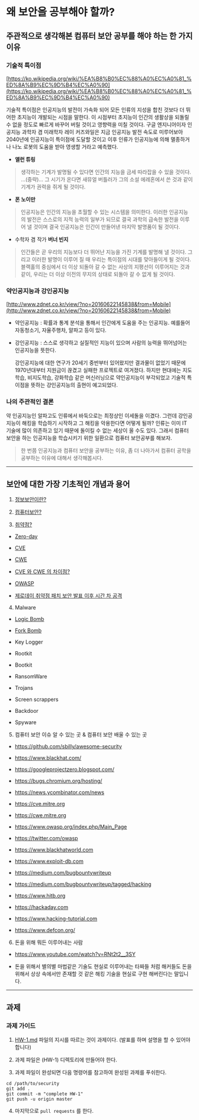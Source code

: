 # 왜 보안을 공부해야 할까? 


## 주관적으로 생각해본 컴퓨터 보안 공부를 해야 하는 한 가지 이유 

### 기술적 특이점

  [https://ko.wikipedia.org/wiki/%EA%B8%B0%EC%88%A0%EC%A0%81_%ED%8A%B9%EC%9D%B4%EC%A0%90](https://ko.wikipedia.org/wiki/%EA%B8%B0%EC%88%A0%EC%A0%81_%ED%8A%B9%EC%9D%B4%EC%A0%90)

  기술적 특이점은 인공지능의 발전이 가속화 되어 모든 인류의 지성을 합친 것보다 더 뛰어한 초지능이 개발되는 시점을 말한다. 이 시점부터 초지능이 인간의 생활상을 되돌릴 수 없을 정도로 빠르게 바꾸어 버릴 것이고 영향력을 미칠 것이다. 구글 엔지니어이자 인공지능 과학자 겸 미래학자 레이 커즈와일은 지금 인공지능 발전 속도로 미루어보아 2040년에 인공지능이 특이점에 도달할 것이고 이후 인류가 인공지능에 의해 멸종하거나 나노 로봇의 도움을 받아 영생할 거라고 예측했다. 

- **앨런 튜링**

> 생각하는 기계가 발명될 수 있다면 인간의 지능을 금세 따라잡을 수 있을 것이다. …(중략)… 그 시기가 온다면 새뮤얼 버틀러가 그의 소설 에레혼에서 쓴 것과 같이 기계가 권력을 쥐게 될 것이다.

- **폰 노이만**

> 인공지능은 인간의 지능을 초월할 수 있는 시스템을 의미한다. 이러한 인공지능의 발전은 스스로의 지적 능력의 일부가 되므로 결국 과학의 급속한 발전을 이루어 낼 것이며 결국 인공지능은 인간이 만들어낸 마지막 발명품이 될 것이다.

- 수학자 겸 작가 **버너 빈지**

> 인간들은 곧 우리의 지능보다 더 뛰어난 지능을 가진 기계를 발명해 낼 것이다. 그리고 이러한 발명이 이루어 질 때 우리는 특이점의 시대를 맞아들이게 될 것이다. 블랙홀의 중심에서 더 이상 되돌아 갈 수 없는 사상의 지평선이 이루어지는 것과 같이, 우리는 더 이상 이전의 무지의 상태로 되돌아 갈 수 없게 될 것이다.


### 약인공지능과 강인공지능

  [http://www.zdnet.co.kr/view/?no=20160622145838&from=Mobile](http://www.zdnet.co.kr/view/?no=20160622145838&from=Mobile)
  
- 약인공지능 : 확률과 통계 분석을 통해서 인간에게 도움을 주는 인공지능. 예를들어 자동청소기, 자율주행차, 알파고 등이 있다.

- 강인공지능 : 스스로 생각하고 실질적인 지능이 있으며 사람의 능력을 뛰어넘어는 인공지능을 뜻한다. 

    강인공지능에 대한 연구가 20세기 중반부터 있어왔지만 결과물이 없었기 때문에 1970년대부터 지원금이 끊겼고 실패한 프로젝트로 여겨졌다. 하지만 현대에는 지도학습, 비지도학습, 강화학습 같은 머신러닝으로 약인공지능이 부각되었고 기술적 특이점을 뜻하는 강인공지능의 출현이 예고되었다.

### 나의 **주관적인** 결론 

약 인공지능인 알파고도 인류에서 바둑으로는 최정상인 이세돌을 이겼다. 그런데 강인공지능이 해킹을 학습하기 시작하고 그 해킹을 악용한다면 어떻게 될까? 인류는 이미 IT 기술에 많이 의존하고 있기 때문에 돌이킬 수 없는 세상이 올 수도 있다. 그래서 컴퓨터 보안을 하는 인공지능을 학습시키기 위한 일환으로 컴퓨터 보안공부를 해보자. 

> 한 번쯤 인공지능과 컴퓨터 보안을 공부하는 이유, 좀 더 나아가서 컴퓨터 공학을 공부하는 이유에 대해서 생각해봅시다.

---

## 보안에 대한 가장 기초적인 개념과 용어 

1. [정보보안이란?](InformationSecurity.md)

2. [컴퓨터보안?](ComputerSecurity.md)

3. [취약점?](Vulnerability.md)

  - [Zero-day](https://namu.wiki/w/제로%20데이%20공격)

  - [CVE](https://cve.mitre.org/about/index.html)

  - [CWE](https://cwe.mitre.org/about/index.html)

  - [CVE 와 CWE 의 차이점?](https://danielmiessler.com/blog/difference-cve-cwe/)

  - [OWASP](https://ko.wikipedia.org/wiki/OWASP)

  - [제로데이 취약점 패치 보안 발표 이후 시간 차 공격](ob-presentation.pdf)

4. Malware

  - [Logic Bomb](https://teknokidblog.wordpress.com/2017/04/13/making-your-own-logic-bomb-virus/)

  - [Fork Bomb](https://www.geeksforgeeks.org/fork-bomb/)

  - Key Logger

  - Rootkit

  - Bootkit

  - RansomWare

  - Trojans

  - Screen scrappers

  - Backdoor

  - Spyware

5. 컴퓨터 보안 이슈 알 수 있는 곳 & 컴퓨터 보안 배울 수 있는 곳 

  - https://github.com/sbilly/awesome-security

  - https://www.blackhat.com/
  
  - https://googleprojectzero.blogspot.com/

  - https://bugs.chromium.org/hosting/

  - https://news.ycombinator.com/news

  - https://cve.mitre.org

  - https://cwe.mitre.org

  - https://www.owasp.org/index.php/Main_Page

  - https://twitter.com/owasp

  - https://www.blackhatworld.com

  - https://www.exploit-db.com
  
  - https://medium.com/bugbountywriteup
  
  - https://medium.com/bugbountywriteup/tagged/hacking
  
  - https://www.hitb.org
  
  - https://hackaday.com
  
  - https://www.hacking-tutorial.com
  
  - https://www.defcon.org/

6. 돈을 위해 뭐든 이루어내는 사람 

  - https://www.youtube.com/watch?v=RNt2t2__3SY

  - 돈을 위해서 별의별 마법같은 기술도 현실로 이루어내는 타짜들 처럼 해커들도 돈을 위해서 상상 속에서만 존재할 것 같은 해킹 기술을 현실로 구현 해버린다는 말입니다. 

---

## 과제 

### 과제 가이드 

1. [HW-1.md](HW-1/HW-1.md) 파일의 지시를 따르는 것이 과제이다. (발표를 하며 설명을 할 수 있어야 합니다)

2. 과제 파일은 (HW-1) 디렉토리에 만들어야 한다. 

3. 과제 파일이 완성되면 다음 명령어를 참고하여 완성된 과제를 푸쉬한다. 

```shell
cd /path/to/security
git add .
git commit -m "complete HW-1"
git push -u origin master
```

4. 마지막으로 `pull requests` 를 한다. 
